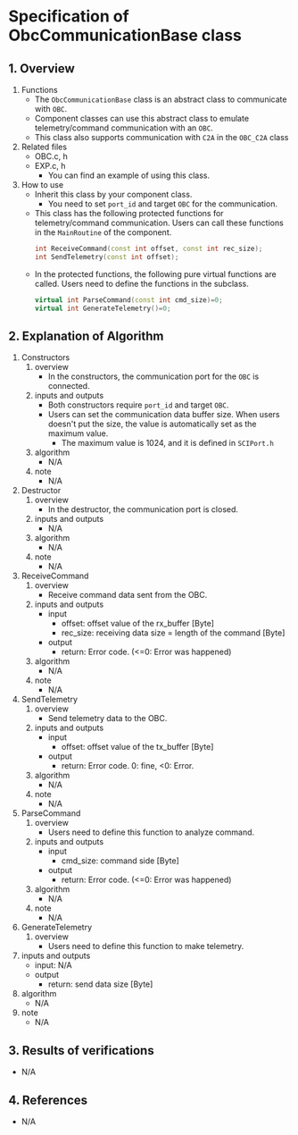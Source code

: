 # Specification of ObcCommunicationBase class

## 1.  Overview
1. Functions
   - The `ObcCommunicationBase` class is an abstract class to communicate with `OBC`.
   - Component classes can use this abstract class to emulate telemetry/command communication with an `OBC`.
   - This class also supports communication with `C2A` in the `OBC_C2A` class
2. Related files
   - OBC.c, h
   - EXP.c, h
     - You can find an example of using this class.
3. How to use
   - Inherit this class by your component class.
     - You need to set `port_id` and target `OBC` for the communication.
   - This class has the following protected functions for telemetry/command communication. Users can call these functions in the `MainRoutine` of the component.
     ```cpp
     int ReceiveCommand(const int offset, const int rec_size);
     int SendTelemetry(const int offset); 
     ```
   - In the protected functions, the following pure virtual functions are called. Users need to define the functions in the subclass.
     ```cpp
     virtual int ParseCommand(const int cmd_size)=0;
     virtual int GenerateTelemetry()=0;
     ```
## 2. Explanation of Algorithm
1. Constructors
   1. overview
      - In the constructors, the communication port for the `OBC` is connected.
   2. inputs and outputs
      - Both constructors require `port_id` and target `OBC`.
      - Users can set the communication data buffer size. When users doesn't put the size, the value is automatically set as the maximum value.
        - The maximum value is 1024, and it is defined in `SCIPort.h`  
   3. algorithm
      - N/A
   4. note
      - N/A
2. Destructor
   1. overview
      - In the destructor, the communication port is closed.
   2. inputs and outputs
      - N/A
   3. algorithm
      - N/A 
   4. note
      - N/A
3. ReceiveCommand
   1. overview
      - Receive command data sent from the OBC.
   2. inputs and outputs
      - input
        - offset: offset value of the rx_buffer [Byte]
        - rec_size: receiving data size = length of the command [Byte]
      - output
        - return: Error code. (<=0: Error was happened)
   3. algorithm
      - N/A 
   4. note
      - N/A
4. SendTelemetry
   1. overview
      - Send telemetry data to the OBC.
   2. inputs and outputs
      - input
        - offset: offset value of the tx_buffer [Byte]
      - output
        - return: Error code. 0: fine, <0: Error.
   3. algorithm
      - N/A 
   4. note
      - N/A
5. ParseCommand
   1. overview
      - Users need to define this function to analyze command.
   2. inputs and outputs
      - input
        - cmd_size: command side [Byte]
      - output
        - return: Error code. (<=0: Error was happened)
   3. algorithm
      - N/A 
   4. note
      - N/A
6. GenerateTelemetry
   1. overview
      - Users need to define this function to make telemetry.
  2. inputs and outputs
      - input: N/A
      - output
        - return: send data size [Byte]
   3. algorithm
      - N/A 
   4. note
      - N/A
## 3. Results of verifications
- N/A

## 4. References
- N/A
